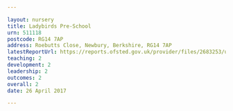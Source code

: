 ```yaml
---

layout: nursery
title: Ladybirds Pre-School
urn: 511118
postcode: RG14 7AP
address: Roebutts Close, Newbury, Berkshire, RG14 7AP
latestReportUrl: https://reports.ofsted.gov.uk/provider/files/2683253/urn/511118.pdf
teaching: 2
development: 2
leadership: 2
outcomes: 2
overall: 2
date: 26 April 2017

---
```

